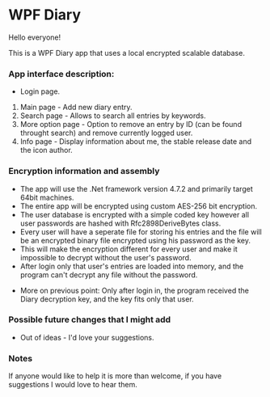 # WPF Diary

Hello everyone!

This is a WPF Diary app that uses a local encrypted scalable database.

### App interface description:

+ Login page.
1. Main page - Add new diary entry.
2. Search page - Allows to search all entries by keywords.
3. More option page - Option to remove an entry by ID (can be found throught search) and remove currently logged user.
4. Info page - Display information about me, the stable release date and the icon author.

### Encryption information and assembly

+ The app will use the .Net framework version 4.7.2 and primarily target 64bit machines.
+ The entire app will be encrypted using custom AES-256 bit encryption.
+ The user database is encrypted with a simple coded key however all user passwords are hashed with Rfc2898DeriveBytes class.
+ Every user will have a seperate file for storing his entries and the file will be an encrypted binary file encrypted using his password as the key.
+ This will make the encryption different for every user and make it impossible to decrypt without the user's password.
+ After login only that user's entries are loaded into memory, and the program can't decrypt any file without the password.
* More on previous point: Only after login in, the program received the Diary decryption key, and the key fits only that user.

### Possible future changes that I might add

* Out of ideas - I'd love your suggestions.

### Notes

If anyone would like to help it is more than welcome, if you have suggestions I would love to hear them.